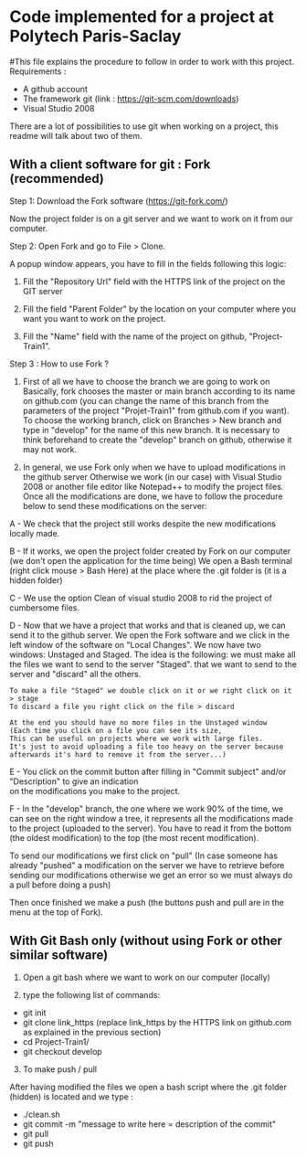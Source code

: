 # Code implemented for a project at Polytech Paris-Saclay

#This file explains the procedure to follow in order to work with this project.
Requirements :
- A github account
- The framework git (link : https://git-scm.com/downloads)
- Visual Studio 2008

There are a lot of possibilities to use git when working on a project, this readme will talk about two of them.

## With a client software for git : Fork (recommended)

Step 1: Download the Fork software (https://git-fork.com/)

Now the project folder is on a git server and we want to work on it from our computer. 

Step 2: Open Fork and go to File > Clone.

A popup window appears, you have to fill in the fields following this logic:

1) Fill the "Repository Url" field with the HTTPS link of the project on the GIT server 
	
2) Fill the field "Parent Folder" by the location on your computer where you want 
	you want to work on the project.
	
3) Fill the "Name" field with the name of the project on github, "Project-Train1".

Step 3 : How to use Fork ?

1) First of all we have to choose the branch we are going to work on 
Basically, fork chooses the master or main branch according to its name on github.com (you can change the name of this branch from the
parameters of the project "Projet-Train1" from github.com if you want).
To choose the working branch, click on Branches > New branch and type in "develop" for the name of this new branch.
It is necessary to think beforehand to create the "develop" branch on github, otherwise it may not work.

2) In general, we use Fork only when we have to upload modifications in the github server
Otherwise we work (in our case) with Visual Studio 2008 or another file editor like Notepad++ to
modify the project files. Once all the modifications are done, we have to follow the procedure below to send
these modifications on the server:

A - We check that the project still works despite the new modifications locally made.

B - If it works, we open the project folder created by Fork on our computer (we don't open the application for the time being)
	We open a Bash terminal (right click mouse > Bash Here) at the place where the .git folder is (it is a hidden folder)

C - We use the option Clean of visual studio 2008 to rid the project of cumbersome files.
	
D - Now that we have a project that works and that is cleaned up, we can send it to the github server. 
	We open the Fork software and we click in the left window of the software on "Local Changes".
	We now have two windows: Unstaged and Staged. The idea is the following: we must make all the files we want to send to the server "Staged". 
	that we want to send to the server and "discard" all the others. 
	
	To make a file "Staged" we double click on it or we right click on it > stage
	To discard a file you right click on the file > discard
	
	At the end you should have no more files in the Unstaged window
	(Each time you click on a file you can see its size, 
	This can be useful on projects where we work with large files.
	It's just to avoid uploading a file too heavy on the server because afterwards it's hard to remove it from the server...)
	
E - You click on the commit button after filling in "Commit subject" and/or "Description" to give an indication  
	on the modifications you make to the project.
	
F - In the "develop" branch, the one where we work 90% of the time, we can see on the right window a 
tree, it represents all the modifications made to the project (uploaded to the server). You have to read it from the bottom 
(the oldest modification) to the top (the most recent modification). 

To send our modifications we first click on "pull" (In case someone has already "pushed" a modification on the server we have to retrieve before sending our modifications otherwise we get an error so we must always do a pull before doing a push)

Then once finished we make a push (the buttons push and pull are in the menu at the top of Fork).
	
## With Git Bash only (without using Fork or other similar software)

1) Open a git bash where we want to work on our computer (locally)

2) type the following list of commands:

- git init
- git clone link_https (replace link_https by the HTTPS link on github.com as explained in the previous section)
- cd Project-Train1/
- git checkout develop

3) To make push / pull

After having modified the files we open a bash script where the .git folder (hidden) is located
and we type :

 - ./clean.sh
 - git commit -m "message to write here = description of the commit"
 - git pull
 - git push
